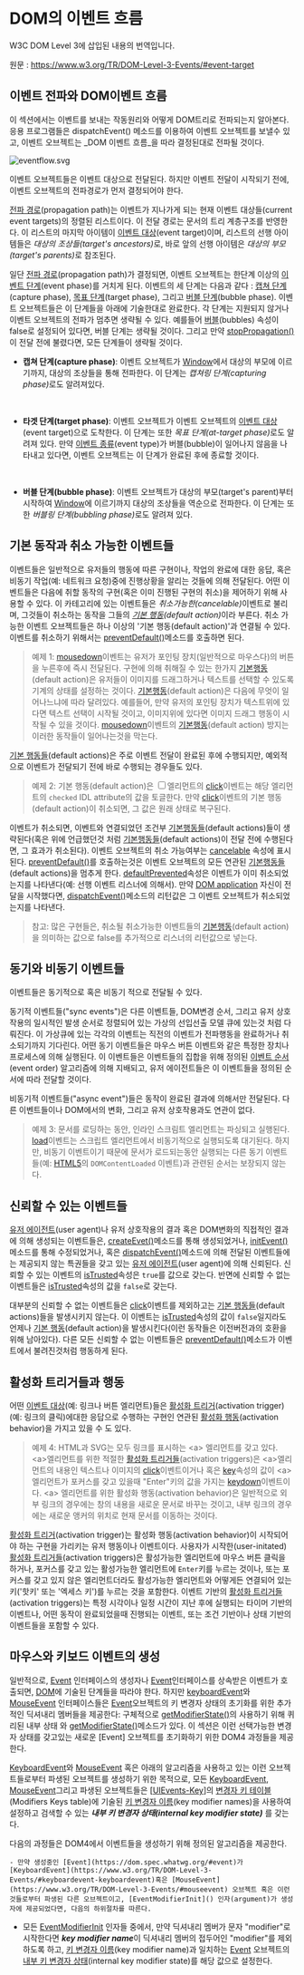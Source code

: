 # DOM의 이벤트 흐름
W3C DOM Level 3에 삽입된 내용의 번역입니다.

원문 : https://www.w3.org/TR/DOM-Level-3-Events/#event-target

## 이벤트 전파와 DOM이벤트 흐름

이 섹션에서는 이벤트를 보내는 작동원리와 어떻게 DOM트리로 전파되는지 알아본다. 응용 프로그램들은 dispatchEvent() 메소드를 이용하여 이벤트 오브젝트를 보낼수 있고, 이벤트 오브젝트는 _DOM 이벤트 흐름_을 따라 결정된대로 전파될 것이다.

![eventflow.svg](https://www.w3.org/TR/DOM-Level-3-Events/images/eventflow.svg)

이벤트 오브젝트들은 이벤트 대상으로 전달된다. 하지만 이벤트 전달이 시작되기 전에, 이벤트 오브젝트의 전파경로가 먼저 결정되어야 한다.

[전파 경로](https://www.w3.org/TR/DOM-Level-3-Events/#propagation-path)(propagation path)는 이벤트가 지나가게 되는 현재 이벤트 대상들(current event targets)의 정렬된 리스트이다. 이 전달 경로는 문서의 트리 계층구조를 반영한다. 이 리스트의 마지막 아이템이 [이벤트 대상](https://www.w3.org/TR/DOM-Level-3-Events/#event-target)(event target)이며, 리스트의 선행 아이템들은 <em>대상의 조상들(target's ancestors)</em>로, 바로 앞의 선행 아이템은 <em>대상의 부모(target's parents)</em>로 참조된다.

일단 [전파 경로](https://www.w3.org/TR/DOM-Level-3-Events/#propagation-path)(propagation path)가 결정되면, 이벤트 오브젝트는 한단계 이상의 [이벤트 단계](https://www.w3.org/TR/DOM-Level-3-Events/#event-phase)(event phase)를 거치게 된다. 이벤트의 세 단계는 다음과 같다 : [캡쳐 단계](https://www.w3.org/TR/DOM-Level-3-Events/#capture-phase)(capture phase), [목표 단계](https://www.w3.org/TR/DOM-Level-3-Events/#target-phase)(target phase), 그리고 [버블 단계](https://www.w3.org/TR/DOM-Level-3-Events/#bubble-phase)(bubble phase). 이벤트 오브젝트들은 이 단계들을 아래에 기술한대로 완료한다. 각 단계는 지원되지 않거나 이벤트 오브젝트의 전파가 멈추면 생략될 수 있다. 예를들어 [버블](https://dom.spec.whatwg.org/#dom-event-bubbles)(bubbles) 속성이 false로 설정되어 있다면, 버블 단계는 생략될 것이다. 그리고 만약 [stopPropagation()](https://dom.spec.whatwg.org/#dom-event-stoppropagation)이 전달 전에 불렸다면, 모든 단계들이 생략될 것이다.

- **캡쳐 단계(capture phase)**: 이벤트 오브젝트가 [Window](https://www.w3.org/TR/DOM-Level-3-Events/#window)에서 대상의 부모에 이르기까지, 대상의 조상들을 통해 전파한다. 이 단계는 <em>캡쳐링 단계(capturing phase)</em>로도 알려져있다.
<br>

- **타겟 단계(target phase)**: 이벤트 오브젝트가 이벤트 오브젝트의 [이벤트 대상](https://www.w3.org/TR/DOM-Level-3-Events/#event-target)(event target)으로 도착한다. 이 단계는 또한 <em>목표 단계(at-target phase)</em>로도 알려져 있다. 만약 [이벤트 종류](https://www.w3.org/TR/DOM-Level-3-Events/#event-type)(event type)가 버블(bubble)이 일어나지 않음을 나타내고 있다면, 이벤트 오브젝트는 이 단계가 완료된 후에 종료할 것이다.
<br>

- **버블 단계(bubble phase)**: 이벤트 오브젝트가 대상의 부모(target's parent)부터 시작하여 [Window](https://www.w3.org/TR/DOM-Level-3-Events/#window)에 이르기까지 대상의 조상들을 역순으로 전파한다. 이 단계는 또한 <em>버블링 단계(bubbling phase)</em>로도 알려져 있다.


## 기본 동작과 취소 가능한 이벤트들

이벤트들은 일반적으로 유저들의 행동에 따른 구현이나, 작업의 완료에 대한 응답, 혹은 비동기 작업(예: 네트워크 요청)중에 진행상황을 알리는 것들에 의해 전달된다. 어떤 이벤트들은 다음에 취할 동작의 구현(혹은 이미 진행된 구현의 취소)을 제어하기 위해 사용할 수 있다. 이 카테고리에 있는 이벤트들은 <em>취소가능한(cancelable)</em>이벤트로 불리며, 그것들이 취소하는 동작을 그들의 <em>[기본 행동](https://www.w3.org/TR/DOM-Level-3-Events/#default-action)(default action)</em>이라 부른다. 취소 가능한 이벤트 오브젝트들은 하나 이상의 '기본 행동(default action)'과 연결될 수 있다. 이벤트를 취소하기 위해서는 [preventDefault()](https://dom.spec.whatwg.org/#dom-event-preventdefault)메소드를 호출하면 된다.


> 예제 1:
[mousedown](https://www.w3.org/TR/DOM-Level-3-Events/#mousedown)이벤트는 유저가 포인팅 장치(일반적으로 마우스다)의 버튼을 누른후에 즉시 전달된다. 구현에 의해 취해질 수 있는 한가지 [기본행동](https://www.w3.org/TR/DOM-Level-3-Events/#default-action)(default action)은 유저들이 이미지를 드래그하거나 텍스트를 선택할 수 있도록 기계의 상태를 설정하는 것이다. [기본행동](https://www.w3.org/TR/DOM-Level-3-Events/#default-action)(default action)은 다음에 무엇이 일어나느냐에 따라 달려있다. 예를들어, 만약 유저의 포인팅 장치가 텍스트위에 있다면 텍스트 선택이 시작될 것이고, 이미지위에 있다면 이미지 드래그 행동이 시작될 수 있을 것이다. [mousedown](https://www.w3.org/TR/DOM-Level-3-Events/#mousedown)이벤트의 [기본행동](https://www.w3.org/TR/DOM-Level-3-Events/#default-action)(default action) 방지는 이러한 동작들이 일어나는것을 막는다.

[기본 행동들](https://www.w3.org/TR/DOM-Level-3-Events/#default-action)(default actions)은 주로 이벤트 전달이 완료된 후에 수행되지만, 예외적으로 이벤트가 전달되기 전에 바로 수행되는 경우들도 있다.

> 예제 2:
> 기본 행동(default action)은 <input type="checkbox">엘리먼트의  [click](https://www.w3.org/TR/DOM-Level-3-Events/#click)이벤트는 해당 엘리먼트의 `checked` IDL attribute의 값을 토글한다. 만약 [click](https://www.w3.org/TR/DOM-Level-3-Events/#click)이벤트의 기본 행동(default action)이 취소되면, 그 값은 원래 상태로 복구된다.


이벤트가 취소되면, 이벤트와 연결되었던 조건부 [기본행동들](https://www.w3.org/TR/DOM-Level-3-Events/#default-action)(default actions)들이 생략된다(혹은 위에 언급했던것 처럼 [기본행동들](https://www.w3.org/TR/DOM-Level-3-Events/#default-action)(default actions)이 전달 전에 수행된다면, 그 효과가 취소된다). 이벤트 오브젝트의 취소 가능여부는 [cancelable](https://dom.spec.whatwg.org/#dom-event-cancelable) 속성에 표시된다. [preventDefault()](https://dom.spec.whatwg.org/#dom-event-preventdefault)를 호출하는것은 이벤트 오브젝트의 모든 연관된 [기본행동들](https://www.w3.org/TR/DOM-Level-3-Events/#default-action)(default actions)을 멈추게 한다. [defaultPrevented](https://dom.spec.whatwg.org/#dom-event-defaultprevented)속성은 이벤트가 이미 취소되었는지를 나타낸다(예: 선행 이벤트 리스너에 의해서). 만약 [DOM application](https://www.w3.org/TR/DOM-Level-3-Events/#dom-application) 자신이 전달을 시작했다면, [dispatchEvent()](https://dom.spec.whatwg.org/#dom-eventtarget-dispatchevent)메소드의 리턴값은 그 이벤트 오브젝트가 취소되었는지를 나타낸다.

> 참고:
> 많은 구현들은, 취소될 취소가능한 이벤트들의 [기본행동](https://www.w3.org/TR/DOM-Level-3-Events/#default-action)(default action)을 의미하는 값으로 false를 추가적으로 리스너의 리턴값으로 넣는다.

## 동기와 비동기 이벤트들

이벤트들은 동기적으로 혹은 비동기 적으로 전달될 수 있다.

동기적 이벤트들("sync events")은 다른 이벤트들, DOM변경 순서, 그리고 유저 상호작용의 일시적인 발생 순서로 정렬되어 있는 가상의 선입선출 모델 큐에 있는것 처럼 다뤄진다. 이 가상큐에 있는 각각의 이벤트는 직전의 이벤트가 전파행동을 완료하거나 취소되기까지 기다린다. 어떤 동기 이벤트들은 마우스 버튼 이벤트와 같은 특정한 장치나 프로세스에 의해 실행된다. 이 이벤트들은 이벤트들의 집합을 위해 정의된 [이벤트 순서](https://www.w3.org/TR/DOM-Level-3-Events/#event-order)(event order) 알고리즘에 의해 지배되고, 유저 에이전트들은 이 이벤트들을 정의된 순서에 따라 전달할 것이다.

비동기적 이벤트들("async event")들은 동작이 완료된 결과에 의해서만 전달된다. 다른 이벤트들이나 DOM에서의 변화, 그리고 유저 상호작용과도 연관이 없다.

> 예제 3:
> 문서를 로딩하는 동안, 인라인 스크림트 엘리먼트는 파싱되고 실행된다. [load](https://www.w3.org/TR/DOM-Level-3-Events/#load)이벤트는 스크립트 엘리먼트에서 비동기적으로 실행되도록 대기된다. 하지만, 비동기 이벤트이기 때문에 문서가 로드되는동안 실행되는 다른 동기 이벤트들(예: [HTML5](https://www.w3.org/TR/DOM-Level-3-Events/#biblio-html5)의 `DOMContentLoaded` 이벤트)과 관련된 순서는 보장되지 않는다.

## 신뢰할 수 있는 이벤트들

[유저 에이전트](https://www.w3.org/TR/DOM-Level-3-Events/#user-agent)(user agent)나 유저 상호작용의 결과 혹은 DOM변화의 직접적인 결과에 의해 생성되는 이벤트들은, [createEvet()](https://dom.spec.whatwg.org/#dom-document-createevent)메소드를 통해 생성되었거나, [initEvent()](https://dom.spec.whatwg.org/#dom-event-initevent)메소드를 통해 수정되었거나, 혹은 [dispatchEvent()](https://dom.spec.whatwg.org/#dom-eventtarget-dispatchevent)메소드에 의해 전달된 이벤트들에는 제공되지 않는 특권들을 갖고 있는 [유저 에이전트](https://www.w3.org/TR/DOM-Level-3-Events/#user-agent)(user agent)에 의해 신뢰된다. 신뢰할 수 있는 이벤트의 [isTrusted](https://dom.spec.whatwg.org/#dom-event-istrusted)속성은 `true`를 값으로 갖는다. 반면에 신뢰할 수 없는 이벤트들은 [isTrusted](https://dom.spec.whatwg.org/#dom-event-istrusted)속성의 값을 `false`로 갖는다.

대부분의 신뢰할 수 없는 이벤트들은 [click](https://www.w3.org/TR/DOM-Level-3-Events/#click)이벤트를 제외하고는 [기본 행동들](https://www.w3.org/TR/DOM-Level-3-Events/#default-action)(default actions)들을 발생시키지 않는다. 이 이벤트는 [isTrusted](https://dom.spec.whatwg.org/#dom-event-istrusted)속성의 값이 `false`일지라도 언제나 [기본 행동](https://www.w3.org/TR/DOM-Level-3-Events/#default-action)(default action)을 발생시킨다(이런 동작들은 이전버전과의 호환을 위해 남아있다). 다른 모든 신뢰할 수 없는 이벤트들은 [preventDefault()](https://dom.spec.whatwg.org/#dom-event-preventdefault)메소드가 이벤트에서 불려진것처럼 행동하게 된다.

## 활성화 트리거들과 행동

어떤 [이벤트 대상](https://www.w3.org/TR/DOM-Level-3-Events/#event-target)(예: 링크나 버튼 엘리먼트)들은 [활성화 트리거](https://www.w3.org/TR/DOM-Level-3-Events/#activation-trigger)(activation trigger)(예: 링크의 클릭)에대한 응답으로 수행하는 구현인 연관된 [활성화 행동](https://www.w3.org/TR/DOM-Level-3-Events/#activation-behavior)(activation behavior)을 가지고 있을 수 도 있다.
 
 > 예제 4:
 > HTML과 SVG는 모두 링크를 표시하는 \<a> 엘리먼트를 갖고 있다. \<a>엘리먼트를 위한 적절한 [활성화 트리거들](https://www.w3.org/TR/DOM-Level-3-Events/#activation-trigger)(activation triggers)은 \<a>엘리먼트의 내용인 텍스트나 이미지의 [click](https://www.w3.org/TR/DOM-Level-3-Events/#click)이벤트이거나 혹은  [key](https://www.w3.org/TR/DOM-Level-3-Events/#dom-keyboardevent-key)속성의 값이 \<a>엘리먼트가 포커스를 갖고 있을때 "Enter"키의 값을 가지는 [keydown](https://www.w3.org/TR/DOM-Level-3-Events/#keydown)이벤트이다. \<a> 엘리먼트를 위한 활성화 행동(activation behavior)은 일반적으로 외부 링크의 경우에는  창의 내용을 새로운 문서로 바꾸는 것이고, 내부 링크의 경우에는 새로운 앵커의 위치로 현재 문서를 이동하는 것이다.

[활성화 트리거](https://www.w3.org/TR/DOM-Level-3-Events/#activation-trigger)(activation trigger)는 활성화 행동(activation behavior)이 시작되어야 하는 구현을 가리키는 유저 행동이나 이벤트이다. 사용자가 시작한(user-initated) [활성화 트리거들](https://www.w3.org/TR/DOM-Level-3-Events/#activation-trigger)(activation triggers)은 활성가능한 엘리먼트에 마우스 버튼 클릭을 하거나, 포커스를 갖고 있는 활성가능한 엘리먼트에 `Enter`키를 누르는 것이나, 또는 포커스를 갖고 있지 않은 엘리먼트더라도 활성가능한 엘리먼트와 어떻게든 연결되어 있는 키('핫키' 또는 '엑세스 키')를 누르는 것을 포함한다. 이벤트 기반의 [활성화 트리거들](https://www.w3.org/TR/DOM-Level-3-Events/#activation-trigger)(activation triggers)는 특정 시각이나 일정 시간이 지난 후에 실행되는 타이머 기반의 이벤트나, 어떤 동작이 완료되었을때 진행되는 이벤트, 또는 조건 기반이나 상태 기반의 이벤트들을 포함할 수 있다.

## 마우스와 키보드 이벤트의 생성

일반적으로, [Event](https://dom.spec.whatwg.org/#event) 인터페이스의 생성자나 [Event](https://dom.spec.whatwg.org/#event)인터페이스를 상속받은 이벤트가 호출되면, [DOM](https://dom.spec.whatwg.org/#event)에 기술된 단계들을 따라야 한다. 하지만 [keyboardEvent](https://www.w3.org/TR/DOM-Level-3-Events/#keyboardevent-keyboardevent)와 [MouseEvent](https://www.w3.org/TR/DOM-Level-3-Events/#mouseevent) 인터페이스들은 [Event](https://dom.spec.whatwg.org/#event)오브젝트의 키 변경자 상태의 초기화를 위한 추가적인 딕셔내리 멤버들을 제공한다: 구체적으로 [getModifierState()](https://www.w3.org/TR/DOM-Level-3-Events/#dom-keyboardevent-getmodifierstate)의 사용하기 위해 퀴리된 내부 상태  와 [getModifierState()](https://www.w3.org/TR/DOM-Level-3-Events/#dom-keyboardevent-getmodifierstate)메소드가 있다. 이 섹션은 이런 선택가능한 변경자 상태를 갖고있는 새로운 [Event] 오브젝트를 초기화하기 위한 DOM4 과정들을 제공한다.

[KeyboardEvent](https://www.w3.org/TR/DOM-Level-3-Events/#keyboardevent-keyboardevent)와 [MouseEvent](https://www.w3.org/TR/DOM-Level-3-Events/#mouseevent) 혹은 아래의 알고리즘을 사용하고 있는 이런 오브젝트들로부터 파생된 오브젝트를 생성하기 위한 목적으로, 모든 [KeyboardEvent](https://www.w3.org/TR/DOM-Level-3-Events/#keyboardevent-keyboardevent), [MouseEvent](https://www.w3.org/TR/DOM-Level-3-Events/#mouseevent)그리고 파생된 오브젝트들은   [[UIEvents-Key](https://www.w3.org/TR/DOM-Level-3-Events/#biblio-uievents-key)]의 [변경자 키 테이블](http://www.w3.org/TR/uievents-key/#keys-modifier)(Modifiers Keys table)에 기술된 [키 변경자 이름](https://www.w3.org/TR/DOM-Level-3-Events/#keys-modifiers)(key modifier names)을 사용하여 설정하고 검색할 수 있는 <em>**내부 키 변경자 상태(internal key modifier state)** </em>를 갖는다.

다음의 과정들은 DOM4에서 이벤트들을 생성하기 위해 정의된 알고리즘을 제공한다.

    - 만약 생성중인 [Event](https://dom.spec.whatwg.org/#event)가 [KeyboardEvent](https://www.w3.org/TR/DOM-Level-3-Events/#keyboardevent-keyboardevent)혹은 [MouseEvent](https://www.w3.org/TR/DOM-Level-3-Events/#mouseevent) 오브젝트 혹은 이런것들로부터 파생된 다른 오브젝트이고, [EventModifierInit]() 인자(argument)가 생성자에 제공되었다면, 다음의 하위절차를 따른다.
- 모든 [EventModifierInit](https://www.w3.org/TR/DOM-Level-3-Events/#dictdef-eventmodifierinit) 인자들 중에서, 만약 딕셔내리 멤버가 문자 "modifier"로 시작한다면 <em>**key modifier name**</em>이 딕셔내리 멤버의 접두어인 "modifier"를 제외하도록 하고, [키 변경자 이름](https://www.w3.org/TR/DOM-Level-3-Events/#modifier-key-name)(key modifier name)과 일치하는 [Event](https://dom.spec.whatwg.org/#event) 오브젝트의 [내부 키 변경자 상태](https://www.w3.org/TR/DOM-Level-3-Events/#internal-key-modifier-state)(internal key modifier state)를 해당 값으로 설정한다.
